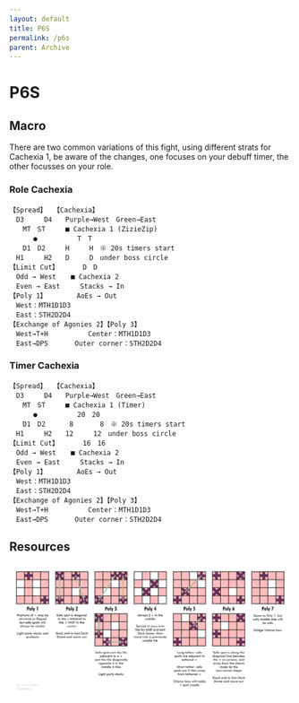 ```yaml
---
layout: default
title: P6S
permalink: /p6s
parent: Archive
---
```


# P6S

## Macro
There are two common variations of this fight, using different strats for Cachexia 1, be aware of the changes, one focuses on your debuff timer, the other focusses on your role.

### Role Cachexia
```
【Spread】　　【Cachexia】
　D3　　　D4　　Purple→West　Green→East
　　MT　ST　　　■ Cachexia 1 (ZizieZip)
　　　 ●　　　　　　T　T　
　　D1　D2　　　H　　　H　※ 20s timers start
　H1　　　H2　　D　　　D　under boss circle
【Limit Cut】 　　　D　D
　Odd → West  　■ Cachexia 2
　Even → East　　　Stacks → In
【Poly 1】　　　　　AoEs → Out
　West：MTH1D1D3
　East：STH2D2D4
【Exchange of Agonies 2】【Poly 3】
　West→T+H　　　　　　Center：MTH1D1D3
　East→DPS　　　　Outer corner：STH2D2D4
```

### Timer Cachexia
```
【Spread】　　【Cachexia】
　D3　　　D4　　Purple→West　Green→East
　　MT　ST　　　■ Cachexia 1 (Timer)
　　　 ●　　　　　　20　20　
　　D1　D2　　　 8　　　　8　※ 20s timers start
　H1　　　H2　　12　　　12　under boss circle
【Limit Cut】 　　　16　16
　Odd → West  　■ Cachexia 2
　Even → East　　　Stacks → In
【Poly 1】　　　　　AoEs → Out
　West：MTH1D1D3
　East：STH2D2D4
【Exchange of Agonies 2】【Poly 3】
　West→T+H　　　　　　Center：MTH1D1D3
　East→DPS　　　　Outer corner：STH2D2D4
```

## Resources

![](./assets/images/diagrams/p6sref.png)
